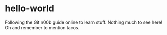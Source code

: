 # hello-world
Following the Git n00b guide online to learn stuff. Nothing much to see here!
Oh and remember to mention tacos.
